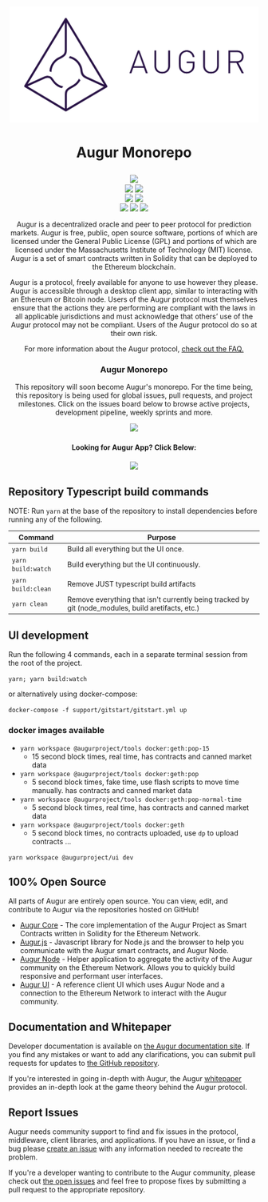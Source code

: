 
<p align="center"><img src="https://raw.githubusercontent.com/AugurProject/branding/master/name-horizontal/Augur-Mark-Inline.png" width="500"></p>

# <p align="center">Augur Monorepo<a name="install" ></a></p>

<p align="center"><a href="https://github.com/AugurProject/augur-app/graphs/contributors"><img src="https://img.shields.io/github/contributors/AugurProject/augur.svg"></a>
<br>
<a href="https://github.com/AugurProject/augur/issues"><img src="https://img.shields.io/github/issues-raw/AugurProject/augur.svg"></a> <a href="https://github.com/AugurProject/augur/issues?utf8=%E2%9C%93&q=is%3Aissue+is%3Aclosed+"><img src="https://img.shields.io/github/issues-closed-raw/AugurProject/augur.svg"></a>
<br>
<a href="https://github.com/AugurProject/augur/pulls"><img src="https://img.shields.io/github/issues-pr-raw/AugurProject/augur.svg"></a>
<a href="https://github.com/AugurProject/augur/pulls?utf8=%E2%9C%93&q=is%3Apr+is%3Aclosed"><img src="https://img.shields.io/github/issues-pr-closed-raw/AugurProject/augur.svg"></a>
<br>
<a href="https://invite.augur.net"><img src="https://img.shields.io/discord/378030344374583298.svg"></a>
<a href="https://github.com/AugurProject/augur/issues"><img src="https://img.shields.io/badge/contributions-welcome-orange.svg"></a>
<a href="https://github.com/AugurProject/augur/pulls"><img src="https://img.shields.io/badge/PRs-welcome-brightgreen.svg"></a>
</p>

<p align="center">Augur is a decentralized oracle and peer to peer protocol for prediction markets. Augur is free, public, open source software, portions of which are licensed under the General Public License (GPL) and portions of which are licensed under the Massachusetts Institute of Technology (MIT) license. Augur is a set of smart contracts written in Solidity that can be deployed to the Ethereum blockchain.</p>

<p align="center">Augur is a protocol, freely available for anyone to use however they please. Augur is accessible through a desktop client app, similar to interacting with an Ethereum or Bitcoin node. Users of the Augur protocol must themselves ensure that the actions they are performing are compliant with the laws in all applicable jurisdictions and must acknowledge that others’ use of the Augur protocol may not be compliant. Users of the Augur protocol do so at their own risk.</p>

<p align="center">For more information about the Augur protocol, <a href="https://www.augur.net/faq/">check out the FAQ.</a></p>

### <p align="center">Augur Monorepo<a name="install" ></a></p>

<p align="center">This repository will soon become Augur's monorepo. For the time being, this repository is being used for global issues, pull requests, and project milestones. Click on the issues board below to browse active projects, development pipeline, weekly sprints and more.  </p>

<p align="center"><a href="https://github.com/AugurProject/augur/projects?query=is%3Aopen"><img src="https://i.imgur.com/uSIQot3.png"></a></p>

<h4><p align="center">Looking for Augur App? Click Below: <h4></p>

<p align="center"><a href="https://github.com/AugurProject/augur-app/releases/latest"> <img width="200" src="https://augur.net/dist/images/meta_logo.png"> </a></p>

## Repository Typescript build commands

NOTE: Run `yarn` at the base of the repository to install dependencies before running any of the following.

| Command               | Purpose       |
| -------------         | ------------- |
|  `yarn build`         |  Build all everything but the UI once. |
|  `yarn build:watch`   |  Build everything but the UI continuously. |
|  `yarn build:clean`   |  Remove JUST typescript build artifacts |
|  `yarn clean`         |  Remove everything that isn't currently being tracked by git (node_modules, build aretifacts, etc.) |

## UI development
Run the following 4 commands, each in a separate terminal session from the root of the project.

`yarn; yarn build:watch`

or alternatively using docker-compose:

`docker-compose -f support/gitstart/gitstart.yml up`

### docker images available
 * `yarn workspace @augurproject/tools docker:geth:pop-15`
   - 15 second block times, real time, has contracts and canned market data
 * `yarn workspace @augurproject/tools docker:geth:pop`
   - 5 second block times, fake time, use flash scripts to move time manually. has contracts and canned market data
 * `yarn workspace @augurproject/tools docker:geth:pop-normal-time`
   - 5 second block times, real time, has contracts and canned market data
 * `yarn workspace @augurproject/tools docker:geth`
   - 5 second block times, no contracts uploaded, use `dp` to upload contracts ...

`yarn workspace @augurproject/ui dev`

## 100% Open Source

All parts of Augur are entirely open source. You can view, edit, and contribute to Augur via the repositories hosted on GitHub!

- [Augur Core](packages/augur-core) - The core implementation of the Augur Project as Smart Contracts written in Solidity for the Ethereum Network.
- [Augur.js](packages/augur.js) - Javascript library for Node.js and the browser to help you communicate with the Augur smart contracts, and Augur Node.
- [Augur Node](packages/augur-node) - Helper application to aggregate the activity of the Augur community on the Ethereum Network. Allows you to quickly build responsive and performant user interfaces.
- [Augur UI](packages/augur-ui/) - A reference client UI which uses Augur Node and a connection to the Ethereum Network to interact with the Augur community.

## Documentation and Whitepaper

Developer documentation is available on [the Augur documentation site](https://docs.augur.net/). If you find any mistakes or want to add any clarifications, you can submit pull requests for updates to [the GitHub repository](https://github.com/AugurProject/docs).

If you're interested in going in-depth with Augur, the Augur [whitepaper](https://github.com/AugurProject/whitepaper) provides an in-depth look at the game theory behind the Augur protocol.

## Report Issues

Augur needs community support to find and fix issues in the protocol, middleware, client libraries, and applications. If you have an issue, or find a bug please [create an issue](https://github.com/AugurProject/augur/issues/new) with any information needed to recreate the problem.

If you're a developer wanting to contribute to the Augur community, please check out [the open issues](https://github.com/AugurProject/augur/issues) and feel free to propose fixes by submitting a pull request to the appropriate repository.
